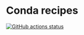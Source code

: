 # Conda recipes


[![GitHub actions status](https://github.com/percyfal/conda-recipes/workflows/conda-build/badge.svg)](https://github.com/percyfal/conda-recipes/actions?query=workflow%3Aconda-build)
